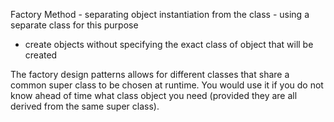 Factory Method - separating object instantiation from the class - using a separate class for this purpose
- create objects without specifying the exact class of object that will be created

The factory design patterns allows for different classes that share a common
super class to be chosen at runtime. You would use it if you do not know
ahead of time what class object you need (provided they are all
derived from the same super class).